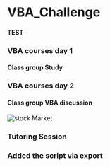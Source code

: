 # VBA_Challenge
#### TEST
### VBA courses day 1
#### Class group Study
### VBA courses day 2
#### Class group VBA discussion
  ![stock Market](Images/stockmarket.jpg)
### Tutoring Session 

### Added the script via export
